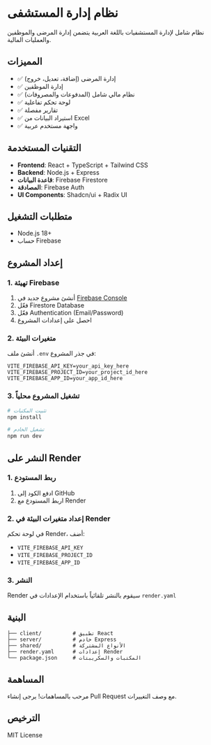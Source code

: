 # نظام إدارة المستشفى

نظام شامل لإدارة المستشفيات باللغة العربية يتضمن إدارة المرضى والموظفين والعمليات المالية.

## المميزات

- ✅ إدارة المرضى (إضافة، تعديل، خروج)
- ✅ إدارة الموظفين
- ✅ نظام مالي شامل (المدفوعات والمصروفات)
- ✅ لوحة تحكم تفاعلية
- ✅ تقارير مفصلة
- ✅ استيراد البيانات من Excel
- ✅ واجهة مستخدم عربية

## التقنيات المستخدمة

- **Frontend**: React + TypeScript + Tailwind CSS
- **Backend**: Node.js + Express
- **قاعدة البيانات**: Firebase Firestore
- **المصادقة**: Firebase Auth
- **UI Components**: Shadcn/ui + Radix UI

## متطلبات التشغيل

- Node.js 18+
- حساب Firebase

## إعداد المشروع

### 1. تهيئة Firebase

1. أنشئ مشروع جديد في [Firebase Console](https://console.firebase.google.com)
2. فعّل Firestore Database
3. فعّل Authentication (Email/Password)
4. احصل على إعدادات المشروع

### 2. متغيرات البيئة

أنشئ ملف `.env` في جذر المشروع:

```env
VITE_FIREBASE_API_KEY=your_api_key_here
VITE_FIREBASE_PROJECT_ID=your_project_id_here
VITE_FIREBASE_APP_ID=your_app_id_here
```

### 3. تشغيل المشروع محلياً

```bash
# تثبيت المكتبات
npm install

# تشغيل الخادم
npm run dev
```

## النشر على Render

### 1. ربط المستودع

1. ادفع الكود إلى GitHub
2. اربط المستودع مع Render

### 2. إعداد متغيرات البيئة في Render

في لوحة تحكم Render، أضف:
- `VITE_FIREBASE_API_KEY`
- `VITE_FIREBASE_PROJECT_ID` 
- `VITE_FIREBASE_APP_ID`

### 3. النشر

Render سيقوم بالنشر تلقائياً باستخدام الإعدادات في `render.yaml`

## البنية

```
├── client/          # تطبيق React
├── server/          # خادم Express
├── shared/          # الأنواع المشتركة
├── render.yaml      # إعدادات Render
└── package.json     # المكتبات والسكريبتات
```

## المساهمة

مرحب بالمساهمات! يرجى إنشاء Pull Request مع وصف التغييرات.

## الترخيص

MIT License